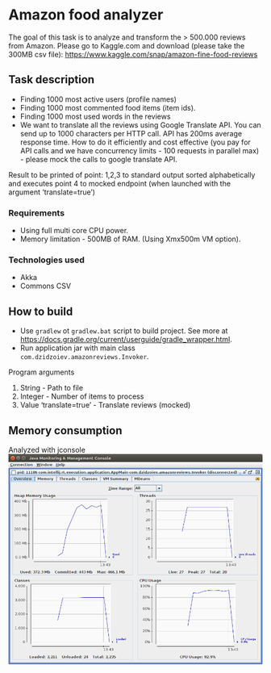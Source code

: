 # Amazon food analyzer
The goal of this task is to analyze and transform the > 500.000 reviews from Amazon.
Please go to Kaggle.com and download (please take the 300MB csv file):
https://www.kaggle.com/snap/amazon-fine-food-reviews

## Task description
* Finding 1000 most active users (profile names)
* Finding 1000 most commented food items (item ids).
* Finding 1000 most used words in the reviews
* We want to translate all the reviews using Google Translate API. You can send up to 1000 characters per HTTP call. API has 200ms average response time. How to do it efficiently and cost effective (you pay for API calls and we have concurrency limits - 100 requests in parallel max) - please mock the calls to google translate API.

Result to be printed of point: 1,2,3 to standard output sorted alphabetically and executes point 4 to mocked 
endpoint (when launched with the argument ‘translate=true’)

### Requirements
* Using full multi core CPU power.
* Memory limitation - 500MB of RAM. (Using Xmx500m VM option).

### Technologies used
* Akka
* Commons CSV

## How to build
* Use `gradlew` ot `gradlew.bat` script to build project. See more at https://docs.gradle.org/current/userguide/gradle_wrapper.html.
* Run application jar with main class `com.dzidzoiev.amazonreviews.Invoker`.

Program arguments
1. String - Path to file
1. Integer - Number of items to process
1. Value ‘translate=true’ - Translate reviews (mocked)
    
## Memory consumption
Analyzed with jconsole
![alt tag](monitor/jconsole.png)
